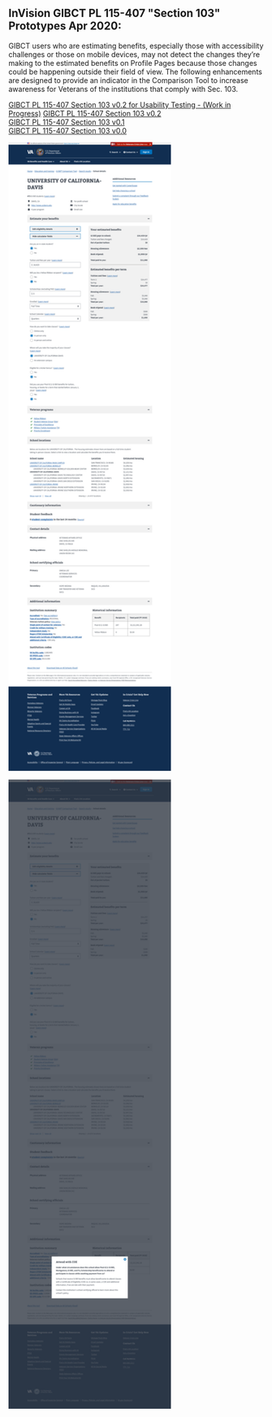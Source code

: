 ## InVision GIBCT PL 115-407 "Section 103" Prototypes Apr 2020:

GIBCT users who are estimating benefits, especially those with accessibility challenges or those on mobile devices, may not detect the changes they’re making to the estimated benefits on Profile Pages because those changes could be happening outside their field of view. The following enhancements are designed to provide an indicator in the Comparison Tool to increase awareness for Veterans of the institutions that comply with Sec. 103. 

[GIBCT PL 115-407 Section 103 v0.2 for Usability Testing - (Work in Progress)]() 
[GIBCT PL 115-407 Section 103 v0.2](https://bahdigital.invisionapp.com/share/7RIADHXPZFD)  
[GIBCT PL 115-407 Section 103 v0.1](https://bahdigital.invisionapp.com/share/7NIADE8GMJ2)      
[GIBCT PL 115-407 Section 103 v0.0](https://bahdigital.invisionapp.com/share/X8IADF2EVR6)    

<kbd><img src="https://github.com/department-of-veterans-affairs/va.gov-team/blob/master/products/education-careers/school-comparison-tool/Sec103/design/ui/images/Profile%20-University%20of%20California-Davis.png" width="320"></kbd> 
 
<kbd><img src="https://github.com/department-of-veterans-affairs/va.gov-team/blob/master/products/education-careers/school-comparison-tool/Sec103/design/ui/images/Profile%20-University%20of%20California-Davis%20-%20Sec%20103%20Modal%202.png" width="320"></kbd> 



 
